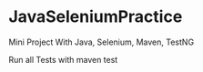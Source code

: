 # JavaSeleniumPractice

Mini Project With Java, Selenium, Maven, TestNG

Run all Tests with maven test
